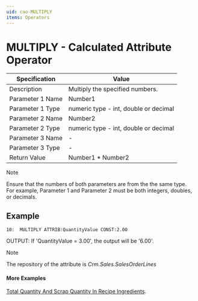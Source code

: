 ```yaml
---
uid: cao-MULTIPLY
items: Operators
---
```


# MULTIPLY - Calculated Attribute Operator

| Specification         | Value                                                        |
| --------------------- | ------------------------------------------------------------ |
| Description           | Multiply the specified numbers.           |
| Parameter 1 Name      | Number1                                                        |
| Parameter 1 Type      | numeric type - int, double or decimal                                    |
| Parameter 2 Name      | Number2                                                            |
| Parameter 2 Type      | numeric type - int, double or decimal                                                           |
| Parameter 3 Name      | -                                                            |
| Parameter 3 Type      | -                                                            |
| Return Value          | Number1 * Number2                                                         |

> [!NOTE]
> Ensure that the numbers of both parameters are from the the same type. For example, Parameter 1 and Parameter 2 must be both integers, doubles, or decimals.

## Example

```
10:  MULTIPLY ATTRIB:QuantityValue CONST:2.00                
```
OUTPUT: If 'QuantityValue = 3.00', the output will be '6.00'.

> [!NOTE]
> The repository of the attribute is *Crm.Sales.SalesOrderLines*


#### More Examples
[Total Quantity And Scrap Quantity In Recipe Ingredients](../examples/TotalQuantityAndScrapQuantityInRecipeIngredients.md).

